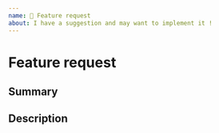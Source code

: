 ```yaml
---
name: 🚀 Feature request
about: I have a suggestion and may want to implement it !
---
```


<!---
1. Verify first that your feature request is not already reported on GitHub.

2. Verify that your feature is not already implemented

3. PLEASE FILL OUT ALL REQUIRED INFORMATION BELOW! Otherwise it might take more time to properly handle this feature request
-->

# Feature request

## Summary
<!-- Explain your feature idea briefly -->

## Description
<!-- Explain what you actually want to accomplish with that feature -->
